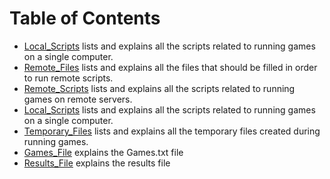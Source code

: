 # Table of Contents

- [Local_Scripts](LocalScripts.md) lists and explains all the scripts related to running games on a single computer.
- [Remote_Files](RemoteFiles.md) lists and explains all the files that should be filled in order to run remote scripts.
- [Remote_Scripts](RemoteScripts.md) lists and explains all the scripts related to running games on remote servers.
- [Local_Scripts](LocalScripts.md) lists and explains all the scripts related to running games on a single computer.
- [Temporary_Files](TempFiles.md) lists and explains all the temporary files created during running games.
- [Games_File](games.md) explains the Games.txt file
- [Results_File](results.md) explains the results file
